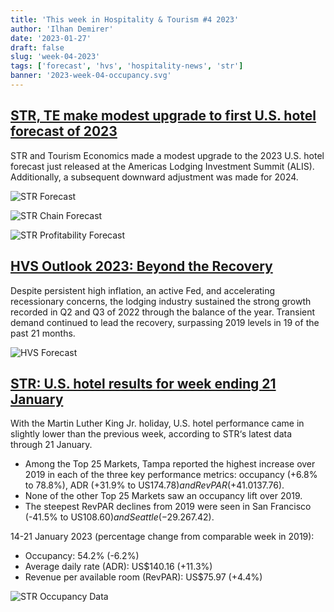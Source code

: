 ```yaml
---
title: 'This week in Hospitality & Tourism #4 2023'
author: 'Ilhan Demirer'
date: '2023-01-27'
draft: false
slug: 'week-04-2023'
tags: ['forecast', 'hvs', 'hospitality-news', 'str']
banner: '2023-week-04-occupancy.svg'
---
```


## [STR, TE make modest upgrade to first U.S. hotel forecast of 2023](https://www.hospitalitynet.org/news/4114604.html)

STR and Tourism Economics made a modest upgrade to the 2023 U.S. hotel forecast just released at the Americas Lodging Investment Summit (ALIS). Additionally, a subsequent downward adjustment was made for 2024.

![STR Forecast](/images/blogimages/2023-week-04-str-forecast.webp)

![STR Chain Forecast](/images/blogimages/2023-week-04-chain-forecast.jpg)

![STR Profitability Forecast](/images/blogimages/2023-week-04-profitability-forecast.jpg)

## [HVS Outlook 2023: Beyond the Recovery](https://www.hvs.com/article/9547-hvs-outlook-2023--beyond-the-recovery)

Despite persistent high inflation, an active Fed, and accelerating recessionary concerns, the lodging industry sustained the strong growth recorded in Q2 and Q3 of 2022 through the balance of the year. Transient demand continued to lead the recovery, surpassing 2019 levels in 19 of the past 21 months.

![HVS Forecast](/images/blogimages/2023-week-04-forecast.png)

## [STR: U.S. hotel results for week ending 21 January](https://str.com/press-release/us-hotel-results-week-ending-21-january)

With the Martin Luther King Jr. holiday, U.S. hotel performance came in slightly lower than the previous week, according to STR‘s latest data through 21 January.

- Among the Top 25 Markets, Tampa reported the highest increase over 2019 in each of the three key performance metrics: occupancy (+6.8% to 78.8%), ADR (+31.9% to US$174.78) and RevPAR (+41.0% to US$137.76).
- None of the other Top 25 Markets saw an occupancy lift over 2019.
- The steepest RevPAR declines from 2019 were seen in San Francisco (-41.5% to US$108.60) and Seattle (-29.2% to US$67.42).

14-21 January 2023 (percentage change from comparable week in 2019):

- Occupancy: 54.2% (-6.2%)
- Average daily rate (ADR): US$140.16 (+11.3%)
- Revenue per available room (RevPAR): US$75.97 (+4.4%)

![STR Occupancy Data](/images/blogimages/2023-week-04-occupancy.svg)
